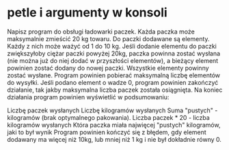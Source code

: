 # petle i argumenty w konsoli
Napisz program do obsługi ładowarki paczek. Każda paczka może maksymalnie zmieścić 20 kg towaru. Do paczki dodawane są elementy. Każdy z nich może ważyć od 1 do 10 kg. Jeśli dodanie elementu do paczki zwiększyłoby ciężar paczki powyżej 20kg, paczka powinna zostać wysłana (nie można już do niej dodać w przyszłości elementów), a bieżący element powinien zostać dodany do nowej paczki.
Wszystkie elementy powinny zostać wysłane.
Program powinien pobierać maksymalną liczbę elementów do wysyłki. Jeśli podano element o wadze 0, program powinien zakończyć działanie, tak jakby maksymalna liczba paczek została osiągnięta.
Na koniec działania program powinien wyświetlić w podsumowaniu:

Liczbę paczek wysłanych
Liczbę kilogramów wysłanych
Suma "pustych" - kilogramów (brak optymalnego pakowania). Liczba paczek * 20 - liczba kilogramów wysłanych
Która paczka miała najwięcej "pustych" kilogramów, jaki to był wynik
Program powinien kończyć się z błędem, gdy element dodawany ma więcej niż 10kg, lub mniej niż 1 kg i nie był dokładnie równy 0.

